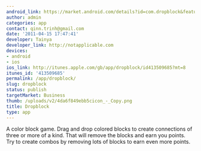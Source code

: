 ```yaml
---
android_link: https://market.android.com/details?id=com.dropblock&feature=search_result
author: admin
categories: app
contact: qinn.trinh@gmail.com
date: '2011-04-15 17:47:41'
developer: Tainya
developer_link: http://notapplicable.com
devices: 
- android
- ios
ios_link: http://itunes.apple.com/gb/app/dropblock/id413509685?mt=8
itunes_id: '413509685'
permalink: /app/dropblock/
slug: dropblock
status: publish
targetMarket: Business
thumb: /uploads/v2/4da6f849ebb5cicon_-_Copy.png
title: Dropblock
type: app
---
```


A color block game. Drag and drop colored blocks to create connections of three or more of a kind. That will remove the blocks and earn you points. Try to create combos by removing lots of blocks to earn even more points.